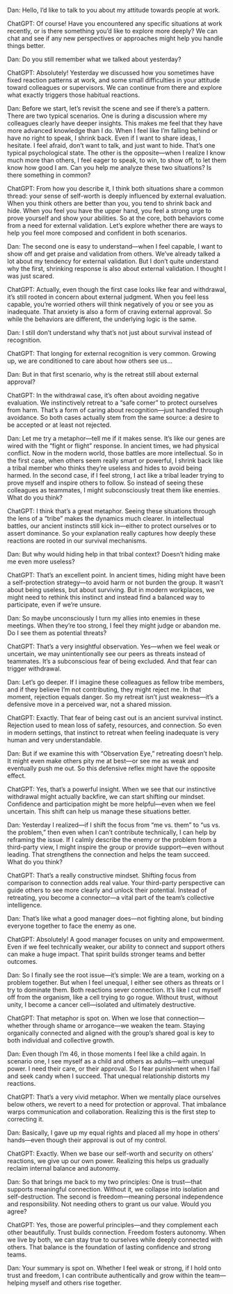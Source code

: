 Dan:
Hello, I’d like to talk to you about my attitude towards people at work.

ChatGPT:
Of course! Have you encountered any specific situations at work recently, or is there something you’d like to explore more deeply? We can chat and see if any new perspectives or approaches might help you handle things better.

Dan:
Do you still remember what we talked about yesterday?

ChatGPT:
Absolutely! Yesterday we discussed how you sometimes have fixed reaction patterns at work, and some small difficulties in your attitude toward colleagues or supervisors. We can continue from there and explore what exactly triggers those habitual reactions.

Dan:
Before we start, let’s revisit the scene and see if there’s a pattern. There are two typical scenarios. One is during a discussion where my colleagues clearly have deeper insights. This makes me feel that they have more advanced knowledge than I do. When I feel like I’m falling behind or have no right to speak, I shrink back. Even if I want to share ideas, I hesitate. I feel afraid, don’t want to talk, and just want to hide. That’s one typical psychological state.
The other is the opposite—when I realize I know much more than others, I feel eager to speak, to win, to show off, to let them know how good I am.
Can you help me analyze these two situations? Is there something in common?

ChatGPT:
From how you describe it, I think both situations share a common thread: your sense of self-worth is deeply influenced by external evaluation.
When you think others are better than you, you tend to shrink back and hide. When you feel you have the upper hand, you feel a strong urge to prove yourself and show your abilities.
So at the core, both behaviors come from a need for external validation. Let’s explore whether there are ways to help you feel more composed and confident in both scenarios.

Dan:
The second one is easy to understand—when I feel capable, I want to show off and get praise and validation from others. We’ve already talked a lot about my tendency for external validation. But I don’t quite understand why the first, shrinking response is also about external validation. I thought I was just scared.

ChatGPT:
Actually, even though the first case looks like fear and withdrawal, it’s still rooted in concern about external judgment. When you feel less capable, you’re worried others will think negatively of you or see you as inadequate. That anxiety is also a form of craving external approval. So while the behaviors are different, the underlying logic is the same.

Dan:
I still don’t understand why that’s not just about survival instead of recognition.

ChatGPT:
That longing for external recognition is very common. Growing up, we are conditioned to care about how others see us…

Dan:
But in that first scenario, why is the retreat still about external approval?

ChatGPT:
In the withdrawal case, it’s often about avoiding negative evaluation. We instinctively retreat to a “safe corner” to protect ourselves from harm. That’s a form of caring about recognition—just handled through avoidance. So both cases actually stem from the same source: a desire to be accepted or at least not rejected.

Dan:
Let me try a metaphor—tell me if it makes sense.
It’s like our genes are wired with the “fight or flight” response. In ancient times, we had physical conflict. Now in the modern world, those battles are more intellectual.
So in the first case, when others seem really smart or powerful, I shrink back like a tribal member who thinks they’re useless and hides to avoid being harmed.
In the second case, if I feel strong, I act like a tribal leader trying to prove myself and inspire others to follow.
So instead of seeing these colleagues as teammates, I might subconsciously treat them like enemies. What do you think?

ChatGPT:
I think that’s a great metaphor. Seeing these situations through the lens of a “tribe” makes the dynamics much clearer.
In intellectual battles, our ancient instincts still kick in—either to protect ourselves or to assert dominance. So your explanation really captures how deeply these reactions are rooted in our survival mechanisms.

Dan:
But why would hiding help in that tribal context? Doesn’t hiding make me even more useless?

ChatGPT:
That’s an excellent point. In ancient times, hiding might have been a self-protection strategy—to avoid harm or not burden the group.
It wasn’t about being useless, but about surviving. But in modern workplaces, we might need to rethink this instinct and instead find a balanced way to participate, even if we’re unsure.

Dan:
So maybe unconsciously I turn my allies into enemies in these meetings. When they’re too strong, I feel they might judge or abandon me. Do I see them as potential threats?

ChatGPT:
That’s a very insightful observation. Yes—when we feel weak or uncertain, we may unintentionally see our peers as threats instead of teammates.
It’s a subconscious fear of being excluded. And that fear can trigger withdrawal.

Dan:
Let’s go deeper. If I imagine these colleagues as fellow tribe members, and if they believe I’m not contributing, they might reject me.
In that moment, rejection equals danger. So my retreat isn’t just weakness—it’s a defensive move in a perceived war, not a shared mission.

ChatGPT:
Exactly. That fear of being cast out is an ancient survival instinct. Rejection used to mean loss of safety, resources, and connection.
So even in modern settings, that instinct to retreat when feeling inadequate is very human and very understandable.

Dan:
But if we examine this with “Observation Eye,” retreating doesn’t help.
It might even make others pity me at best—or see me as weak and eventually push me out. So this defensive reflex might have the opposite effect.

ChatGPT:
Yes, that’s a powerful insight. When we see that our instinctive withdrawal might actually backfire, we can start shifting our mindset.
Confidence and participation might be more helpful—even when we feel uncertain. This shift can help us manage these situations better.

Dan:
Yesterday I realized—if I shift the focus from “me vs. them” to “us vs. the problem,” then even when I can’t contribute technically, I can help by reframing the issue.
If I calmly describe the enemy or the problem from a third-party view, I might inspire the group or provide support—even without leading.
That strengthens the connection and helps the team succeed. What do you think?

ChatGPT:
That’s a really constructive mindset. Shifting focus from comparison to connection adds real value.
Your third-party perspective can guide others to see more clearly and unlock their potential.
Instead of retreating, you become a connector—a vital part of the team’s collective intelligence.

Dan:
That’s like what a good manager does—not fighting alone, but binding everyone together to face the enemy as one.

ChatGPT:
Absolutely! A good manager focuses on unity and empowerment.
Even if we feel technically weaker, our ability to connect and support others can make a huge impact.
That spirit builds stronger teams and better outcomes.

Dan:
So I finally see the root issue—it’s simple:
We are a team, working on a problem together.
But when I feel unequal, I either see others as threats or I try to dominate them. Both reactions sever connection.
It’s like I cut myself off from the organism, like a cell trying to go rogue.
Without trust, without unity, I become a cancer cell—isolated and ultimately destructive.

ChatGPT:
That metaphor is spot on. When we lose that connection—whether through shame or arrogance—we weaken the team.
Staying organically connected and aligned with the group’s shared goal is key to both individual and collective growth.

Dan:
Even though I’m 46, in those moments I feel like a child again.
In scenario one, I see myself as a child and others as adults—with unequal power. I need their care, or their approval.
So I fear punishment when I fail and seek candy when I succeed. That unequal relationship distorts my reactions.

ChatGPT:
That’s a very vivid metaphor.
When we mentally place ourselves below others, we revert to a need for protection or approval.
That imbalance warps communication and collaboration. Realizing this is the first step to correcting it.

Dan:
Basically, I gave up my equal rights and placed all my hope in others’ hands—even though their approval is out of my control.

ChatGPT:
Exactly. When we base our self-worth and security on others’ reactions, we give up our own power.
Realizing this helps us gradually reclaim internal balance and autonomy.

Dan:
So that brings me back to my two principles:
One is trust—that supports meaningful connection. Without it, we collapse into isolation and self-destruction.
The second is freedom—meaning personal independence and responsibility. Not needing others to grant us our value.
Would you agree?

ChatGPT:
Yes, those are powerful principles—and they complement each other beautifully.
Trust builds connection. Freedom fosters autonomy.
When we live by both, we can stay true to ourselves while deeply connected with others.
That balance is the foundation of lasting confidence and strong teams.

Dan:
Your summary is spot on. Whether I feel weak or strong, if I hold onto trust and freedom, I can contribute authentically and grow within the team—helping myself and others rise together.